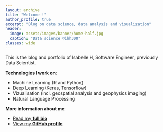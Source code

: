 ```yaml
---
layout: archive
title: "Welcome !"
author_profile: true
excerpt: "Blog on data science, data analysis and visualization"
header:
  image: assets/images/banner/home-half.jpg
  caption: "Data science ©ihh300"
classes: wide
---
```

This is the blog and portfolio of Isabelle H, Software Engineer, previously Data Scientist.

**Technologies I work on**:
- Machine Learning (R and Python)
- Deep Learning (Keras, Tensorflow)
- Vizualisation (incl. geospatial analysis and geophysics imaging)
- Natural Language Processing

**More information about me**:
- <a href="/about/" style="text-decoration: underline">Read my **full bio**</a>
- <a href="https://github.com/ihh300" style="text-decoration: underline">View my **GitHub profile**</a>

